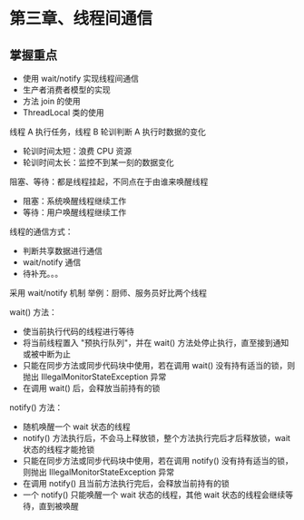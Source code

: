 # 第三章、线程间通信
## 掌握重点
- 使用 wait/notify 实现线程间通信
- 生产者消费者模型的实现
- 方法 join 的使用
- ThreadLocal 类的使用

线程 A 执行任务，线程 B 轮训判断 A 执行时数据的变化
- 轮训时间太短：浪费 CPU 资源
- 轮训时间太长：监控不到某一刻的数据变化

阻塞、等待：都是线程挂起，不同点在于由谁来唤醒线程
- 阻塞：系统唤醒线程继续工作
- 等待：用户唤醒线程继续工作

线程的通信方式：
- 判断共享数据进行通信
- wait/notify 通信
- 待补充。。。

采用 wait/notify 机制
举例：厨师、服务员好比两个线程

wait() 方法：
- 使当前执行代码的线程进行等待
- 将当前线程置入 "预执行队列"，并在 wait() 方法处停止执行，直至接到通知或被中断为止
- 只能在同步方法或同步代码块中使用，若在调用 wait() 没有持有适当的锁，则抛出 IllegalMonitorStateException 异常
- 在调用 wait() 后，会释放当前持有的锁

notify() 方法：
- 随机唤醒一个 wait 状态的线程
- notify() 方法执行后，不会马上释放锁，整个方法执行完后才后释放锁，wait 状态的线程才能抢锁
- 只能在同步方法或同步代码块中使用，若在调用 notify() 没有持有适当的锁，则抛出 IllegalMonitorStateException 异常
- 在调用 notify() 且当前方法执行完后，会释放当前持有的锁
- 一个 notify() 只能唤醒一个 wait 状态的线程，其他 wait 状态的线程会继续等待，直到被唤醒